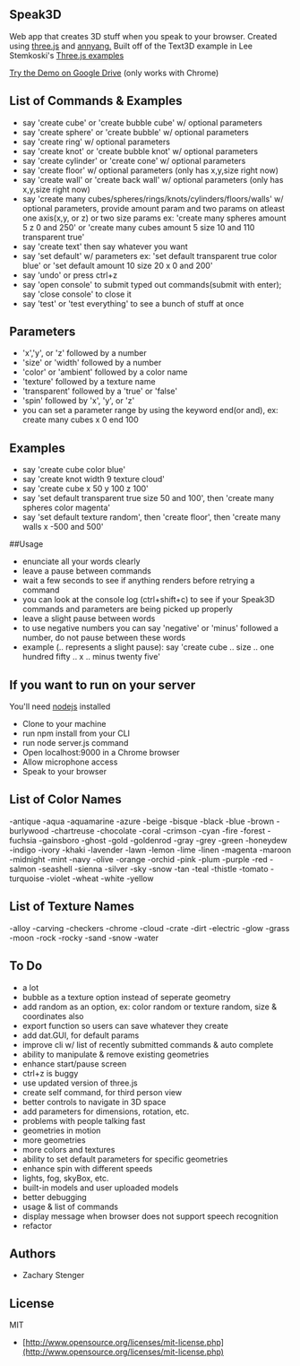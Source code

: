 ## Speak3D

Web app that creates 3D stuff when you speak to your browser. 
Created using [three.js](http://threejs.org) and [annyang.](https://www.talater.com/annyang/) 
Built off of the Text3D example in Lee Stemkoski's
[Three.js examples](http://stemkoski.github.io/Three.js/index.html)

[Try the Demo on Google Drive](http://googledrive.com/host/0B5KjNubMIcDvSnNtVnhNemsxd2M/index.html) (only works with Chrome)

## List of Commands & Examples

  - say 'create cube' or 'create bubble cube' w/ optional parameters
  - say 'create sphere' or 'create bubble' w/ optional parameters
  - say 'create ring' w/ optional parameters
  - say 'create knot' or 'create bubble knot' w/ optional parameters
  - say 'create cylinder' or 'create cone' w/ optional parameters
  - say 'create floor' w/ optional parameters (only has x,y,size right now)
  - say 'create wall' or 'create back wall' w/ optional parameters (only has x,y,size right now)
  - say 'create many cubes/spheres/rings/knots/cylinders/floors/walls' w/ optional parameters, provide amount param and two params on atleast one axis(x,y, or z) or two size params ex: 'create many spheres amount 5 z 0 and 250' or 'create many cubes amount 5 size 10 and 110 transparent true'
  - say 'create text' then say whatever you want
  - say 'set default' w/ parameters ex: 'set default transparent true color blue' or 'set default amount 10 size 20 x 0 and 200'
  - say 'undo' or press ctrl+z
  - say 'open console' to submit typed out commands(submit with enter); say 'close console' to close it
  - say 'test' or 'test everything' to see a bunch of stuff at once

## Parameters

  - 'x','y', or 'z' followed by a number
  - 'size' or 'width' followed by a number
  - 'color' or 'ambient' followed by a color name
  - 'texture' followed by a texture name
  - 'transparent' followed by a 'true' or 'false'
  - 'spin' followed by 'x', 'y', or 'z'
  - you can set a parameter range by using the keyword end(or and), ex: create many cubes x 0 end 100

## Examples

  - say 'create cube color blue'
  - say 'create knot width 9 texture cloud'
  - say 'create cube x 50 y 100 z 100' 
  - say 'set default transparent true size 50 and 100', then 'create many spheres color magenta'
  - say 'set default texture random', then 'create floor', then 'create many walls x -500 and 500'


##Usage

  - enunciate all your words clearly
  - leave a pause between commands
  - wait a few seconds to see if anything renders before retrying a command
  - you can look at the console log (ctrl+shift+c) to see if your Speak3D commands and parameters are being picked up properly
  - leave a slight pause between words
  - to use negative numbers you can say 'negative' or 'minus' followed a number, do not pause between these words
  - example (.. represents a slight pause): say 'create cube .. size .. one hundred fifty .. x .. minus twenty five'

## If you want to run on your server 

You'll need [nodejs](http://nodejs.org/) installed
  - Clone to your machine
  - run npm install from your CLI
  - run node server.js command
  - Open localhost:9000 in a Chrome browser
  - Allow microphone access
  - Speak to your browser

## List of Color Names

  -antique
  -aqua
  -aquamarine
  -azure
  -beige
  -bisque
  -black
  -blue
  -brown
  -burlywood
  -chartreuse
  -chocolate
  -coral
  -crimson
  -cyan
  -fire
  -forest
  -fuchsia
  -gainsboro
  -ghost
  -gold
  -goldenrod
  -gray
  -grey
  -green
  -honeydew
  -indigo
  -ivory
  -khaki
  -lavender
  -lawn
  -lemon
  -lime
  -linen
  -magenta
  -maroon
  -midnight
  -mint
  -navy
  -olive
  -orange
  -orchid
  -pink
  -plum
  -purple
  -red
  -salmon
  -seashell
  -sienna
  -silver
  -sky
  -snow
  -tan
  -teal
  -thistle
  -tomato
  -turquoise
  -violet
  -wheat
  -white
  -yellow

## List of Texture Names
  
  -alloy
  -carving
  -checkers
  -chrome
  -cloud
  -crate
  -dirt
  -electric
  -glow
  -grass
  -moon
  -rock
  -rocky
  -sand
  -snow
  -water

## To Do

  - a lot
  - bubble as a texture option instead of seperate geometry
  - add random as an option, ex: color random or texture random, size & coordinates also
  - export function so users can save whatever they create
  - add dat.GUI, for default params
  - improve cli w/ list of recently submitted commands & auto complete
  - ability to manipulate & remove existing geometries
  - enhance start/pause screen
  - ctrl+z is buggy
  - use updated version of three.js
  - create self command, for third person view
  - better controls to navigate in 3D space
  - add parameters for dimensions, rotation, etc.
  - problems with people talking fast
  - geometries in motion
  - more geometries
  - more colors and textures
  - ability to set default parameters for specific geometries 
  - enhance spin with different speeds
  - lights, fog, skyBox, etc.
  - built-in models and user uploaded models
  - better debugging
  - usage & list of commands
  - display message when browser does not support speech recognition
  - refactor

## Authors

* Zachary Stenger

## License

MIT

* [http://www.opensource.org/licenses/mit-license.php](http://www.opensource.org/licenses/mit-license.php)